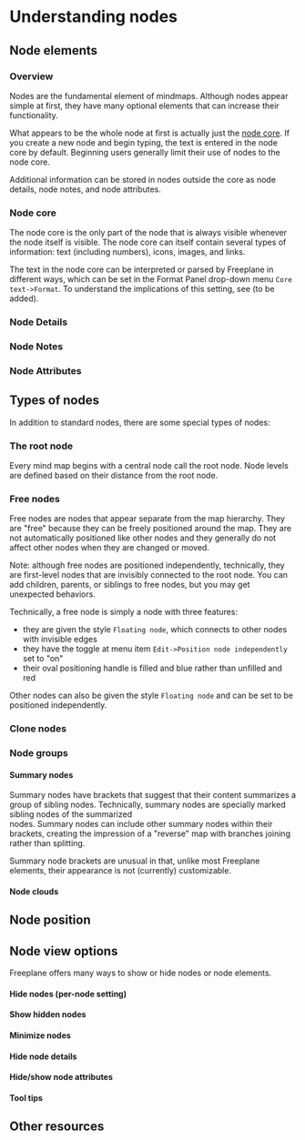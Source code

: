 
# Understanding nodes
## Node elements
### Overview

Nodes are the fundamental element of mindmaps. Although nodes appear simple at first, they have many optional elements that can increase their functionality.

What appears to be the whole node at first is actually just the [node core](glossary.md#node%20core). If you create a new node and begin typing, the text is entered in the node core by default. Beginning users generally limit their use of nodes to the node core.

Additional information can be stored in nodes outside the core as node details, node notes, and node attributes.

### Node core

The node core is the only part of the node that is always visible whenever the node itself is visible. The node core can itself contain several types of information: text (including numbers), icons,  images, and links.

The text in the node core can be interpreted or parsed by Freeplane in different ways, which can be set in the Format Panel drop-down menu `Core text->Format`. To understand the implications of this setting, see (to be added).

### Node Details

### Node Notes

### Node Attributes

## Types of nodes

In addition to standard nodes, there are some special types of nodes:

### The root node
Every mind map begins with a central node call the root node. Node levels are defined based on their distance from the root node.

### Free nodes

Free nodes are nodes that appear separate from the map hierarchy. They are "free" because they can be freely positioned around the map. They are not automatically positioned like other nodes and they generally do not affect other nodes when they are changed or moved.

Note: although free nodes are positioned independently, technically, they are first-level nodes that are invisibly connected to the root node. You can add children, parents, or siblings to free nodes, but you may get unexpected behaviors.

Technically, a free node is simply a node with three features:

* they are given the style `Floating node`, which connects to other nodes with invisible edges
* they have the toggle at menu item `Edit->Position node independently` set to "on"
* their oval positioning handle is filled and blue rather than unfilled and red

Other nodes can also be given the style `Floating node` and can be set to be positioned independently.

### Clone nodes
### Node groups
#### Summary nodes

Summary nodes have brackets that suggest that their content summarizes a group of sibling nodes. Technically, summary nodes are specially marked sibling nodes of the summarized  
nodes. Summary nodes can include other summary nodes within their brackets, creating the impression of a "reverse" map with branches joining rather than splitting.

Summary node brackets are unusual in that, unlike most Freeplane elements, their appearance is not (currently) customizable.

#### Node clouds

## Node position

## Node view options

Freeplane offers many ways to show or hide nodes or node elements.

#### Hide nodes (per-node setting)

#### Show hidden nodes

#### Minimize nodes

#### Hide node details

#### Hide/show node attributes

#### Tool tips

## Other resources

